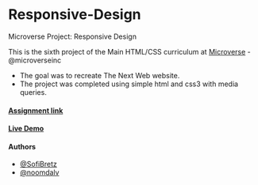 # Responsive-Design
Microverse Project: Responsive Design

This is the sixth project of the Main HTML/CSS curriculum at [Microverse](https://www.microverse.org/) - @microverseinc
* The goal was to recreate The Next Web website.
* The project was completed using simple html and css3 with media queries.

#### [Assignment link](https://www.theodinproject.com/courses/html5-and-css3/lessons/building-with-responsive-design)

#### [Live Demo](https://rawcdn.githack.com/noomdalv/Building-with-Responsive-Design/2da975d24f53fec4a4e1161f7c13b297426cf435/index.html)

#### Authors 

* [@SofiBretz](https://github.com/SofiBretz)
* [@noomdalv](https://github.com/noomdalv/)
